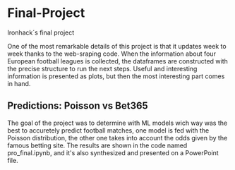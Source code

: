 # Final-Project
Ironhack´s final project

One of the most remarkable details of this project is that it updates week to week thanks to the web-sraping code. When the information about four European football leagues is collected, the dataframes are constructed with the precise structure to run the next steps. Useful and interesting information is presented as plots, but then the most interesting part comes in hand.

## Predictions: Poisson vs Bet365

The goal of the project was to determine with ML models wich way was the best to accuretely predict football matches, one model is fed with the Poisson distribution, the other one takes into account the odds given by the famous betting site. The results are shown in the code named pro_final.ipynb, and it's also synthesized and presented on a PowerPoint file.


